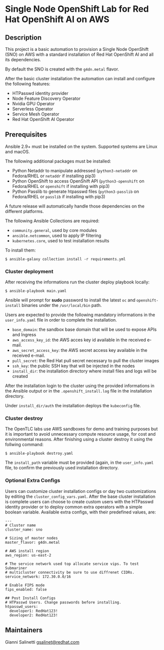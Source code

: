 # Single Node OpenShift Lab for Red Hat OpenShift AI on AWS

## Description
This project is a basic automation to provision a Single Node OpenShift (SNO) on AWS with a standard
installation of Red Hat OpenShift AI and all its dependencies.

By default the SNO is created with the `g4dn.metal` flavor.

After the basic cluster installation the automation can install and configure the following features:
- HTPasswd identity provider
- Node Feature Discovery Operator
- Nvidia GPU Operator
- Serverless Operator
- Service Mesh Operator
- Red Hat OpenShift AI Operator

## Prerequisites
Ansible 2.9+ must be installed on the system. Supported systems are Linux and macOS. 

The following additional packages must be installed:
- Python Netaddr to manipulate addressed (`python3-netaddr` on Fedora/RHEL or `netaddr` if installing pip3)
- Python OpenShift to access OpenShift API (`python3-openshift` on Fedora/RHEL or `openshift` if installing with pip3)
- Python Passlib to generate htpasswd files (`python3-passlib` on Fedora/RHEL or `passlib` if installing with pip3)

A future release will automatically handle those dependencies on the different 
platforms.

The following Ansible Collections are required:
- `community.general`, used by core modules
- `ansible.netcommon`, used to apply IP filtering
- `kubernetes.core`, used to test installation results

To install them:
```
$ ansible-galaxy collection install -r requirements.yml
```

### Cluster deployment
After receiving the informations run the cluster deploy playbook locally:
```
$ ansible-playbook main.yaml
```
  
Ansible will prompt for **sudo** password to install the latest `oc` and `openshift-install` 
binaries under the `/usr/local/bin` path.

Users are expected to provide the following mandatory informations in the `user_info.yaml` file in order to complete the installation.
- `base_domain`: the sandbox base domain that will be used to expose APIs and Ingress
- `aws_access_key_id`: the AWS acces key id available in the received e-mail.
- `aws_secret_access_key`: the AWS secret access key available in the received e-mail.
- `pull_secret`: the Red Hat pull secret necessary to pull the cluster images
- `ssh_key`: the public SSH key that will be injected in the nodes
- `install_dir`: the installation directory where install files and logs will be created

After the installation login to the cluster using the provided informations 
in the Ansible output or in the `.openshift_install.log` file in the installation
directory.

Under `install_dir/auth` the installation deploys the `kubeconfig` file.

### Cluster destroy
The OpenTLC labs use AWS sandboxes for demo and training purposes but it is
important to avoid unnecessary compute resource usage, for cost and 
environmental reasons. After finishing using a cluster destroy it using
the follwing command:

```
$ ansible-playbook destroy.yaml
```

The `install_path` variable must be provided (again, in the `user_info.yaml` file, 
to confirm the previously used installation directory.


### Optional Extra Configs
Users can customize cluster installation configs or day two customizations by 
editing the `cluster_config_vars.yaml`. After the base cluster installation is
complete users can choose to create custom users with the HTPasswd identity 
provider or to deploy common extra operators with a simple boolean variable.
Available extra configs, with their predefined values, are:

```
---
# Cluster name
cluster_name: sno

# Sizing of master nodes
master_flavor: g4dn.metal

# AWS install region
aws_region: us-east-2

# The service network used top allocate service vips. To test Submariner
# multicluster connectivity be sure to use diffrenet CIDRs.
service_network: 172.30.0.0/16

# Enable FIPS mode
fips_enabled: false

## Post Install Configs
# HTPasswd Users. Change passwords before installing.
htpasswd_users:
  developer1: RedHat123!
  developer2: RedHat123!
```

## Maintainers
Gianni Salinetti <gsalinet@redhat.com>  

